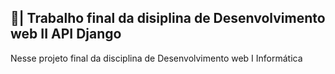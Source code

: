 ## 📑| Trabalho final da disiplina de Desenvolvimento web II API Django

  Nesse projeto final da disciplina de Desenvolvimento web I Informática 

